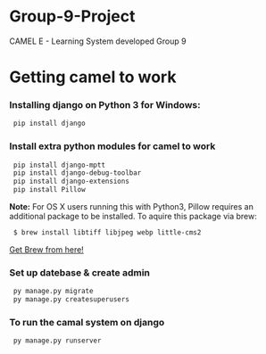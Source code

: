 # Group-9-Project
CAMEL E - Learning System developed Group 9

# Getting camel to work
### Installing django on Python 3 for Windows:
```sh
 pip install django
```
### Install extra python modules for camel to work
```sh
 pip install django-mptt
 pip install django-debug-toolbar
 pip install django-extensions
 pip install Pillow
```

**Note:** For OS X users running this with Python3, Pillow requires an additional package to be installed. To aquire this package via brew:
```sh
 $ brew install libtiff libjpeg webp little-cms2
```
[Get Brew from here!](http://brew.sh)
### Set up datebase & create admin
```sh
 py manage.py migrate
 py manage.py createsuperusers
```
### To run the camal system on django
```sh
 py manage.py runserver
```